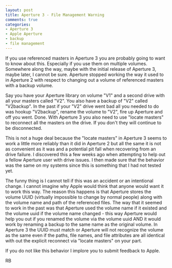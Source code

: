 ```yaml
---
layout: post
title: Aperture 3 - File Management Warning
comments: true
categories:
- Aperture 3
- Apple Aperture
- backup
- file management
---
```

If you use referenced masters in Aperture 3 you are probably going to want to know about this. Especially if you use them on multiple volumes. Somewhere along the way, maybe with the initial release of Aperture 3, maybe later, I cannot be sure. Aperture stopped working the way it used to in Aperture 2 with respect to changing out a volume of referenced masters with a backup volume.

Say you have your Aperture library on volume "V1" and a second drive with all your masters called "V2". You also have a backup of "V2" called "V2backup". In the past if your "V2" drive went bad all you needed to do was hookup "V2backup", rename the volume to "V2", fire up Aperture and off you went. Done. With Aperture 3 you also need to use "locate masters" to reconnect all the masters on the drive. If you don't they will continue to be disconnected.

This is not a huge deal because the "locate masters" in Aperture 3 seems to work a little more reliably than it did in Aperture 2 but all the same it is not as convenient as it was and a potential pit fall when recovering from an drive failure. I discovered this a few weeks ago when attempting to help out a fellow Aperture user with drive issues. I then made sure that the behavior was the same on my systems since this is something that I had not tested yet.

The funny thing is I cannot tell if this was an accident or an intentional change. I cannot imagine why Apple would think that anyone would want it to work this way. The reason this happens is that Aperture stores the volume UUID (virtually impossible to change by normal people) along with the volume name and path of the referenced files. The way that it seemed to work in the past was that Aperture used the volume name if it existed and the volume uuid if the volume name changed - this way Aperture would help you out if you renamed the volume via the volume uuid AND it would work by renaming a backup to the same name as the original volume. In Aperture 3 the UUID must match or Aperture will not recognize the volume as the same even if the paths, file names, and file attributes are all identical with out the explicit reconnect via "locate masters" on your part.

If you do not like this behavior I implore you to submit feedback to Apple.

RB